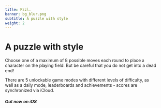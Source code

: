 ```yaml
---
title: Pzzl.
banner: bg_blur.png
subtitle: A puzzle with style
weight: 2
---
```


# A puzzle with style
Choose one of a maximum of 8 possible moves each round to place a character on the playing field. But be careful that you do not get into a dead end!

There are 5 unlockable game modes with different levels of difficulty, as well as a daily mode, leaderboards and achievements - scores are synchronized via iCloud.

##### Out now on iOS